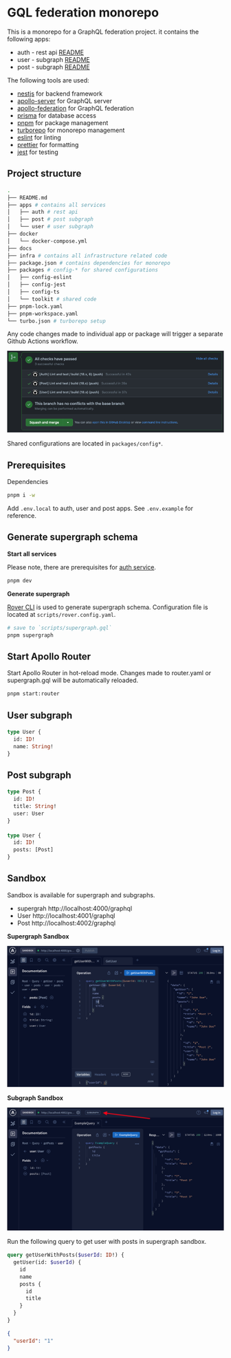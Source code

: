 # GQL federation monorepo

This is a monorepo for a GraphQL federation project. it contains the following apps:

- auth - rest api [README](apps/auth/README.md)
- user - subgraph [README](apps/user/README.md)
- post - subgraph [README](apps/post/README.md)

The following tools are used:

- [nestjs](https://nestjs.com/) for backend framework
- [apollo-server](https://www.apollographql.com/docs/apollo-server/) for GraphQL server
- [apollo-federation](https://www.apollographql.com/docs/federation/) for GraphQL federation
- [prisma](https://www.prisma.io/) for database access
- [pnpm](https://pnpm.io/) for package management
- [turborepo](https://turbo.build/) for monorepo management
- [eslint](https://eslint.org/) for linting
- [prettier](https://prettier.io/) for formatting
- [jest](https://jestjs.io/) for testing

## Project structure

```sh
.
├── README.md
├── apps # contains all services
│   ├── auth # rest api
│   ├── post # post subgraph
│   └── user # user subgraph
├── docker
│   └── docker-compose.yml
├── docs
├── infra # contains all infrastructure related code
├── package.json # contains dependencies for monorepo
├── packages # config-* for shared configurations
│   ├── config-eslint
│   ├── config-jest
│   ├── config-ts
│   └── toolkit # shared code
├── pnpm-lock.yaml
├── pnpm-workspace.yaml
└── turbo.json # turborepo setup
```

Any code changes made to individual app or package will trigger a separate Github Actions workflow.

![Github Actions](./docs/img/github-actions.png)

Shared configurations are located in `packages/config*`.

## Prerequisites

Dependencies

```sh
pnpm i -w
```

Add `.env.local` to auth, user and post apps. See `.env.example` for reference.

## Generate supergraph schema

**Start all services**

Please note, there are prerequisites for [auth service](apps/auth/README.md).

```sh
pnpm dev
```

**Generate supergraph**

[Rover CLI](https://www.apollographql.com/docs/rover/) is used to generate supergraph schema. Configuration file is located at `scripts/rover.config.yaml`.

```sh
# save to `scripts/supergraph.gql`
pnpm supergraph
```

## Start Apollo Router

Start Apollo Router in hot-reload mode. Changes made to router.yaml or supergraph.gql will be automatically reloaded.

```sh
pnpm start:router
```

## User subgraph

```graphql
type User {
  id: ID!
  name: String!
}
```

## Post subgraph

```graphql
type Post {
  id: ID!
  title: String!
  user: User
}

type User {
  id: ID!
  posts: [Post]
}
```

## Sandbox

Sandbox is available for supergraph and subgraphs.

- supergrah http://localhost:4000/graphql
- User http://localhost:4001/graphql
- Post http://localhost:4002/graphql

**Supergraph Sandbox**

![Supergraph Sandbox](./docs/img/sandbox-supergraph.png)

**Subgraph Sandbox**

![Subgraph Sandbox](./docs/img/sandbox-subgraph.png)

Run the following query to get user with posts in supergraph sandbox.

```graphql
query getUserWithPosts($userId: ID!) {
  getUser(id: $userId) {
    id
    name
    posts {
      id
      title
    }
  }
}
```

```json
{
  "userId": "1"
}
```
